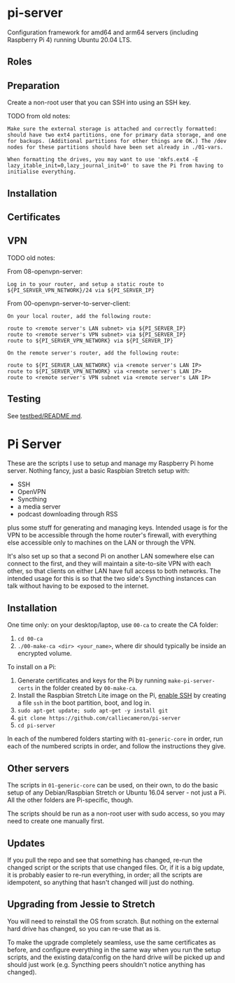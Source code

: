 # pi-server

Configuration framework for amd64 and arm64 servers (including Raspberry Pi 4)
running Ubuntu 20.04 LTS.

## Roles

## Preparation

Create a non-root user that you can SSH into using an SSH key.

TODO from old notes:

```text
Make sure the external storage is attached and correctly formatted: should have two ext4 partitions, one for primary data storage, and one for backups. (Additional partitions for other things are OK.) The /dev nodes for these partitions should have been set already in ./01-vars.

When formatting the drives, you may want to use 'mkfs.ext4 -E lazy_itable_init=0,lazy_journal_init=0' to save the Pi from having to initialise everything.
```

## Installation

## Certificates

## VPN

TODO old notes:

From 08-openvpn-server:

```shell
Log in to your router, and setup a static route to ${PI_SERVER_VPN_NETWORK}/24 via ${PI_SERVER_IP}
```

From 00-openvpn-server-to-server-client:

```shell
On your local router, add the following route:

route to <remote server's LAN subnet> via ${PI_SERVER_IP}
route to <remote server's VPN subnet> via ${PI_SERVER_IP}
route to ${PI_SERVER_VPN_NETWORK} via ${PI_SERVER_IP}

On the remote server's router, add the following route:

route to ${PI_SERVER_LAN_NETWORK} via <remote server's LAN IP>
route to ${PI_SERVER_VPN_NETWORK} via <remote server's LAN IP>
route to <remote server's VPN subnet via <remote server's LAN IP>
```

## Testing

See [testbed/README.md](testbed/README.md).

Pi Server
=========

These are the scripts I use to setup and manage my Raspberry Pi home
server. Nothing fancy, just a basic Raspbian Stretch setup with:

- SSH
- OpenVPN
- Syncthing
- a media server
- podcast downloading through RSS

plus some stuff for generating and managing keys. Intended usage is
for the VPN to be accessible through the home router's firewall, with
everything else accessible only to machines on the LAN or through the
VPN.

It's also set up so that a second Pi on another LAN somewhere else can
connect to the first, and they will maintain a site-to-site VPN with
each other, so that clients on either LAN have full access to both
networks. The intended usage for this is so that the two side's
Syncthing instances can talk without having to be exposed to the
internet.

Installation
------------

One time only: on your desktop/laptop, use `00-ca` to create the CA
folder:

1. `cd 00-ca`
2. `./00-make-ca <dir> <your_name>`, where dir should typically be
   inside an encrypted volume.

To install on a Pi:

1. Generate certificates and keys for the Pi by running
   `make-pi-server-certs` in the folder created by `00-make-ca`.
2. Install the Raspbian Stretch Lite image on the Pi,
   [enable SSH](https://www.raspberrypi.org/blog/a-security-update-for-raspbian-pixel/)
   by creating a file `ssh` in the boot partition, boot, and log
   in.
3. `sudo apt-get update; sudo apt-get -y install git`
4. `git clone https://github.com/calliecameron/pi-server`
5. `cd pi-server`

In each of the numbered folders starting with `01-generic-core` in
order, run each of the numbered scripts in order, and follow the
instructions they give.

Other servers
-------------

The scripts in `01-generic-core` can be used, on their own, to do the
basic setup of any Debian/Raspbian Stretch or Ubuntu 16.04 server - not
just a Pi. All the other folders are Pi-specific, though.

The scripts should be run as a non-root user with sudo access, so you
may need to create one manually first.

Updates
-------

If you pull the repo and see that something has changed, re-run the
changed script or the scripts that use changed files. Or, if it is a
big update, it is probably easier to re-run everything, in order; all
the scripts are idempotent, so anything that hasn't changed will just
do nothing.

Upgrading from Jessie to Stretch
--------------------------------

You will need to reinstall the OS from scratch. But nothing on the
external hard drive has changed, so you can re-use that as is.

To make the upgrade completely seamless, use the same certificates as
before, and configure everything in the same way when you run the
setup scripts, and the existing data/config on the hard drive will be
picked up and should just work (e.g. Syncthing peers shouldn't notice
anything has changed).
